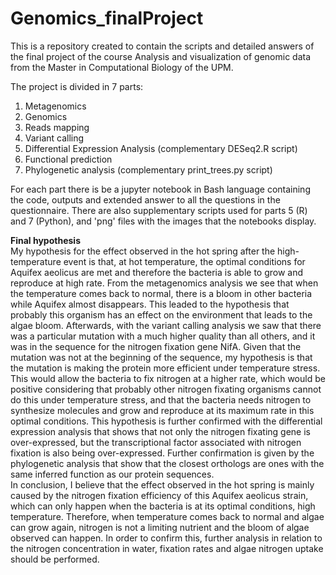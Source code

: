 # Genomics_finalProject
This is a repository created to contain the scripts and detailed answers of the final project of the course Analysis and visualization of genomic data from the Master in Computational Biology of the UPM.

The project is divided in 7 parts:
1. Metagenomics
2. Genomics
3. Reads mapping
4. Variant calling
5. Differential Expression Analysis (complementary DESeq2.R script)
6. Functional prediction
7. Phylogenetic analysis (complementary print_trees.py script)

For each part there is be a jupyter notebook in Bash language containing the code, outputs and extended answer to all the questions in the questionnaire. There are also supplementary scripts used for parts 5 (R) and 7 (Python), and 'png' files with the images that the notebooks display.



**Final hypothesis**  
My hypothesis for the effect observed in the hot spring after the high-temperature event is that, at hot temperature, the optimal conditions for Aquifex aeolicus are met and therefore the bacteria is able to grow and reproduce at high rate. From the metagenomics analysis we see that when the temperature comes back to normal, there is a bloom in other bacteria while Aquifex almost disappears. This leaded to the hypothesis that probably this organism has an effect on the environment that leads to the algae bloom.
Afterwards, with the variant calling analysis we saw that there was a particular mutation with a  much higher quality than all others, and it was in the sequence for the nitrogen fixation gene NifA. Given that the mutation was not at the beginning of the sequence, my hypothesis is that the mutation is making the protein more efficient under temperature stress. This would allow the bacteria to fix nitrogen at a higher rate, which would be positive considering that probably other nitrogen fixating organisms cannot do this under temperature stress, and that the bacteria needs nitrogen to synthesize molecules and grow and reproduce at its maximum rate in this optimal conditions. This hypothesis is further confirmed with the differential expression analysis that shows that not only the nitrogen fixating gene is over-expressed, but the transcriptional factor associated with nitrogen fixation is also being over-expressed. Further confirmation is given by the phylogenetic analysis that show that the closest orthologs are ones with the same inferred function as our protein sequences.   
In conclusion, I believe that the effect observed in the hot spring is mainly caused by the nitrogen fixation efficiency of this Aquifex aeolicus strain, which can only happen when the bacteria is at its optimal conditions, high temperature. Therefore, when temperature comes back to normal and algae can grow again, nitrogen is not a limiting nutrient and the bloom of algae observed can happen. In order to confirm this, further analysis in relation to the nitrogen concentration in water, fixation rates and algae nitrogen uptake should be performed.
